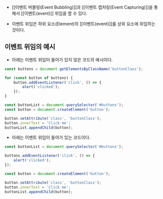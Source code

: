 - [[이벤트 버블링(Event Bubbling)]]과 [[이벤트 캡처링(Event Capturing)]]을 통해서 [[이벤트(event)]] 위임을 할 수 있다.

- 이벤트 위임은 하위 요소(Element)의 [[이벤트(event)]]를 상위 요소에 위임하는 것이다.


## 이벤트 위임의 예시

- 아래는 이벤트 위임이 들어가 있지 않은 코드의 예시이다.

```js
const buttons = document.getElementsByClassName('buttonClass');

for (const button of buttons) {
	button.addEventListener('click', () => {
		alert('clicked');
	});
}

const buttonList = document.querySelector('#buttons');
const button = document.createElement('button');

button.setAttribute('class', 'buttonClass');
button.innerText = 'Click me';
buttonList.appendChild(button);  
```

- 아래는 이벤트 위임이 들어가 있는 코드이다.

```js
const buttonList = document.querySelector('#buttons');

buttons.addEventListener('click', () => {
	alert('clicked');
});

const button = document.createElement('button');

button.setAttribute('class', 'buttonClass');
button.innerText = 'Click me';
buttonList.appendChild(button);
```